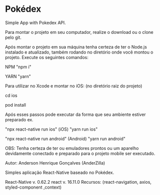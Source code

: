 # Pokédex

Simple App with Pokedex API.

Para montar o projeto em seu computador, realize o download ou o clone pelo git.

Após montar o projeto em sua máquina tenha certeza de ter o Node.js instalado e atualizado,
também rodando no diretório onde você montou o projeto.
Execute os seguintes comandos:

NPM
"npm i"

YARN
"yarn"

Para utilizar no Xcode e montar no iOS: (no diretório raiz do projeto)

cd ios

pod install

Após esses passos pode executar da forma que seu ambiente estiver preparado ex.

"npx react-native run ios" (iOS)
"yarn run ios"

"npx react-native run android" (Android)
"yarn run android"

OBS:
Tenha certeza de ter ou emuladores prontos ou um aparelho devidamente conectado e preparado para o projeto mobile
ser executado.

Autor: Anderson Henrique Gonçalves (AnderZilla)

Simples aplicação React-Native baseado no Pokédex.

React-Native v. 0.62.2
react v. 16.11.0
Recursos: (react-navigation, axios, styled-component ,context)

